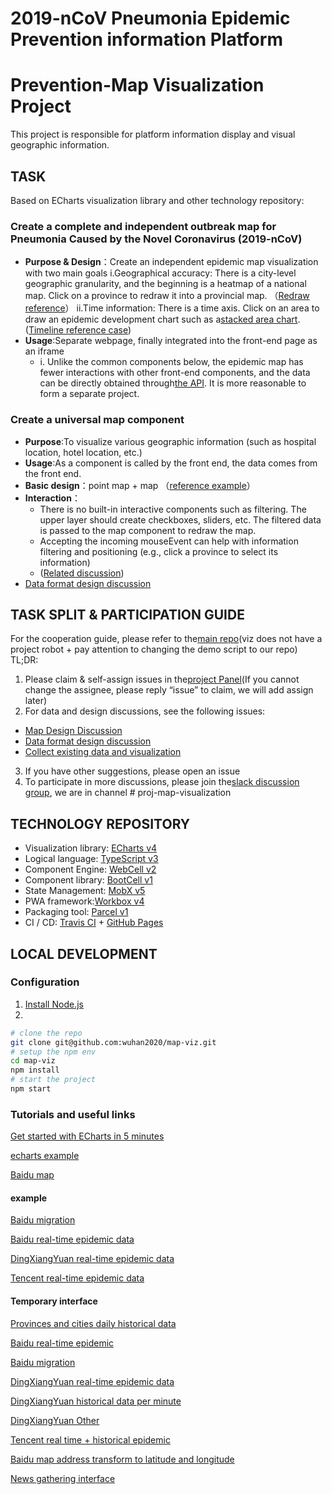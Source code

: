 # 2019-nCoV Pneumonia Epidemic Prevention information Platform
# Prevention-Map Visualization Project

This project is responsible for platform information display and visual geographic information.

## TASK

Based on ECharts visualization library and other technology repository:

### Create a complete and independent outbreak map for Pneumonia Caused by the Novel Coronavirus (2019-nCoV)
- **Purpose & Design**：Create an independent epidemic map visualization with two main goals
  i.Geographical accuracy: There is a city-level geographic granularity, and the beginning is a heatmap of a national map. Click on a province to redraw it into a provincial map. （[Redraw reference](https://gallery.echartsjs.com/editor.html?c=xm3iS_cb0g)）
  ii.Time information: There is a time axis. Click on an area to draw an epidemic development chart such as a[stacked area chart](https://echarts.apache.org/examples/en/editor.html?c=area-stack).([Timeline reference case](https://echarts.apache.org/examples/en/editor.html?c=mix-timeline-finance))
- **Usage**:Separate webpage, finally integrated into the front-end page as an iframe
  - i.	Unlike the common components below, the epidemic map has fewer interactions with other front-end components, and the data can be directly obtained through[the API](http://lab.isaaclin.cn/nCoV/api/area?latest=0). It is more reasonable to form a separate project.
### Create a universal map component
- **Purpose**:To visualize various geographic information (such as hospital location, hotel location, etc.)
- **Usage**:As a component is called by the front end, the data comes from the front end.
- **Basic design**：point map + map （[reference example](https://www.echartsjs.com/examples/zh/editor.html?c=effectScatter-bmap)）
- **Interaction**：
  - There is no built-in interactive components such as filtering. The upper layer should create checkboxes, sliders, etc. The filtered data is passed to the map component to redraw the map.
  - Accepting the incoming mouseEvent can help with information filtering and positioning (e.g., click a province to select its information)
  - ([Related discussion](https://github.com/wuhan2020/map-viz/issues/2#issuecomment-578626578))
- [Data format design discussion](https://github.com/wuhan2020/map-viz/issues/3)

## TASK SPLIT & PARTICIPATION GUIDE
For the cooperation guide, please refer to the[main repo](https://github.com/wuhan2020/wuhan2020/blob/master/CONTRIBUTING.md)(viz does not have a project robot + pay attention to changing the demo script to our repo)
TL;DR:
1. Please claim & self-assign issues in the[project Panel](https://github.com/wuhan2020/map-viz/projects/1)(If you cannot change the assignee, please reply “issue” to claim, we will add assign later)
2. For data and design discussions, see the following issues:
  - [Map Design Discussion](https://github.com/wuhan2020/map-viz/issues/2)
  - [Data format design discussion](https://github.com/wuhan2020/map-viz/issues/3)
  - [Collect existing data and visualization](https://github.com/wuhan2020/map-viz/issues/7)
3. If you have other suggestions, please open an issue
4. To participate in more discussions, please join the[slack discussion group](https://join.slack.com/t/wuhan2020/shared_invite/enQtOTI2NTU1NzU3MTM2LWQ1YjIzMDllYjYzYTE1OTNhMWU4OTZkOGYzOGJhOWM2MzdlMjgwMmZiOWEzYTQwNmJkZDI4OWRmM2Q2ZDM1MTc), we are in channel # proj-map-visualization


## TECHNOLOGY REPOSITORY

-   Visualization library: [ECharts v4][13]
-   Logical language: [TypeScript v3][5]
-   Component Engine: [WebCell v2][6]
-   Component library: [BootCell v1][7]
-   State Management: [MobX v5][8]
-   PWA framework:[Workbox v4][9]
-   Packaging tool: [Parcel v1][10]
-   CI / CD: [Travis CI][11] + [GitHub Pages][12]

## LOCAL DEVELOPMENT

### Configuration
1. [Install Node.js](https://nodejs.org/en/download/package-manager/)
2. 
```sh
# clone the repo
git clone git@github.com:wuhan2020/map-viz.git
# setup the npm env
cd map-viz
npm install
# start the project
npm start
```

### Tutorials and useful links

[Get started with ECharts in 5 minutes](https://www.echartsjs.com/zh/tutorial.html#5%20%E5%88%86%E9%92%9F%E4%B8%8A%E6%89%8B%20ECharts)

[echarts example](https://gallery.echartsjs.com/explore.html#sort=rank~timeframe=all~author=all)

[Baidu map](http://lbsyun.baidu.com/jsdemo.htm#canvaslayer)


#### example

[Baidu migration](https://qianxi.baidu.com/?from=shoubai#city=420100)

[Baidu real-time epidemic data](https://voice.baidu.com/act/newpneumonia/newpneumonia)

[DingXiangYuan real-time epidemic data](https://3g.dxy.cn/newh5/view/pneumonia)

[Tencent real-time epidemic data](https://news.qq.com/zt2020/page/feiyan.htm)


#### Temporary interface

[Provinces and cities daily historical data](http://ncov.nosensor.com:8080/api/)

[Baidu real-time epidemic](https://service-nxxl1y2s-1252957949.gz.apigw.tencentcs.com/release/newpneumonia)

[Baidu migration](https://huiyan.baidu.com/migration/cityrank.jsonp?dt=city&id=420100&type=move_out&date=20200128&callback=jsonp_1580257678289_5758459) 

[DingXiangYuan real-time epidemic data](https://service-0gg71fu4-1252957949.gz.apigw.tencentcs.com/release/dingxiangyuan)

[DingXiangYuan historical data per minute](http://lab.isaaclin.cn/nCoV/api/area?latest=0)

[DingXiangYuan Other](http://lab.isaaclin.cn/nCoV/)

[Tencent real time + historical epidemic](https://service-n9zsbooc-1252957949.gz.apigw.tencentcs.com/release/qq )

[Baidu map address transform to latitude and longitude](https://service-qf7o2c4u-1252957949.gz.apigw.tencentcs.com/release/bmap?address=华中科技大学)

[News gathering interface](http://ncov.news.dragon-yuan.me/api/news?search=&page=)

[1]: https://developers.google.cn/web/progressive-web-apps
[2]: https://david-dm.org/wuhan2020/wuhan2020.github.io
[3]: https://travis-ci.com/wuhan2020/wuhan2020.github.io
[4]: https://www.w3.org/
[5]: https://typescriptlang.org
[6]: https://web-cell.dev/
[7]: https://web-cell.dev/BootCell/
[8]: https://mobx.js.org
[9]: https://developers.google.com/web/tools/workbox
[10]: https://parceljs.org
[11]: https://travis-ci.com/
[12]: https://pages.github.com/
[13]: https://www.echartsjs.com/

